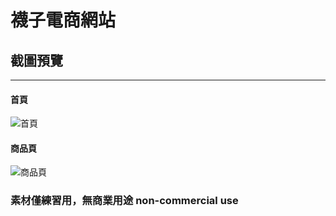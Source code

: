# 襪子電商網站



## 截圖預覽
---
#### 首頁


![首頁](https://i.imgur.com/64i1KZp.jpg)

#### 商品頁

![商品頁](https://i.imgur.com/fYMTiSF.jpg)


### 素材僅練習用，無商業用途 non-commercial use
